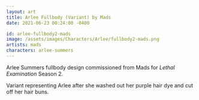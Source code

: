 ```yaml
---
layout: art
title: Arlee Fullbody (Variant) by Mads
date: 2021-06-23 00:24:00 -0400

id: arlee-fullbody2-mads
image: /assets/images/Characters/Arlee/fullbody2-mads.png
artists: mads
characters: arlee-summers
---
```

Arlee Summers fullbody design commissioned from Mads for *Lethal Examination*
Season 2.

Variant representing Arlee after she washed out her purple hair dye
and cut off her hair buns.
